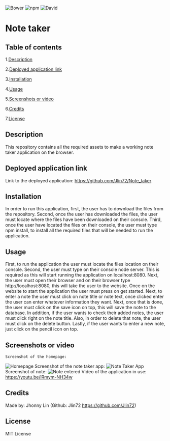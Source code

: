 ![Bower](https://img.shields.io/bower/l/MI) ![npm](https://img.shields.io/npm/v/npm) ![David](https://img.shields.io/david/expressjs/express)

# Note taker
## Table of contents
  1.[Description](#Description)

  2.[Deployed application link](#Deployed-application-link)

  3.[Installation](#Installation)

  4.[Usage](#Usage)

  5.[Screenshots or video](#Screenshots-or-video)

  6.[Credits](#Credits)

  7.[License](#License)
## Description 
  This repository contains all the required assets to make a working note taker application on the browser.
## Deployed application link
  Link to the deployed application: https://github.com/Jlin72/Note_taker
## Installation
  In order to run this application, first, the user has to download the files from the repository. Second, once the user has downloaded the files, the user must locate where the files have been downloaded on their console. Third, once the user have located the files on their console, the user must type npm install, to install all the required files that will be needed to run the application.
## Usage
  First, to run the application the user must locate the files location on their console. Second, the user must type on their console node server. This is required as this will start running the application on localhost:8080. Next, the user must open their browser and on their browser type http://localhost:8080, this will take the user to the website. Once on the website to start the application the user must press on get started. Next, to enter a note the user must click on note title or note text, once clicked enter the user can enter whatever information they want. Next, once that is done, the user must click on the save icon on top, this will save the note to the database. In addition, if the user wants to check their added notes, the user must click right on the note title. Also, in order to delete that note, the user must click on the delete button. Lastly, if the user wants to enter a new note, just click on the pencil icon on top.
## Screenshots or video
    Screenshot of the homepage:
  ![Homepage](https://i.imgur.com/atjpcMI.png)
    Screenshot of the note taker app:
  ![Note Taker App](https://i.imgur.com/irPKmtQ.png)
    Screenshot of note:
  ![Note entered](https://i.imgur.com/97SsIh6.png)
  Video of the application in use: https://youtu.be/lRmym-NH34w
## Credits
  Made by: Jhonny Lin (Github: Jlin72 https://github.com/Jlin72)
## License
  MIT License